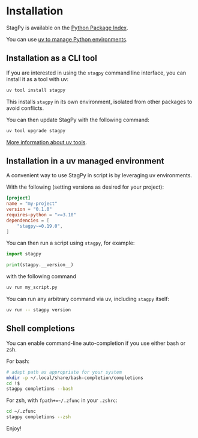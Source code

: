 Installation
============

StagPy is available on the [Python Package
Index](https://pypi.org/project/stagpy/).

You can use [uv to manage Python environments](https://docs.astral.sh/uv/).

Installation as a CLI tool
--------------------------

If you are interested in using the `stagpy` command line interface,
you can install it as a tool with uv:

```sh title="shell"
uv tool install stagpy
```

This installs `stagpy` in its own environment, isolated from other packages to
avoid conflicts.

You can then update StagPy with the following command:

```sh title="shell"
uv tool upgrade stagpy
```

[More information about uv tools](https://docs.astral.sh/uv/concepts/tools/).

Installation in a uv managed environment
----------------------------------------

A convenient way to use StagPy in script is by leveraging uv environments.

With the following (setting versions as desired for your project):

```toml title="pyproject.toml"
[project]
name = "my-project"
version = "0.1.0"
requires-python = ">=3.10"
dependencies = [
    "stagpy~=0.19.0",
]
```

You can then run a script using `stagpy`, for example:

```py title="my_script.py"
import stagpy

print(stagpy.__version__)
```

with the following command

```sh title="shell"
uv run my_script.py
```

You can run any arbitrary command via uv, including `stagpy`
itself:

```sh title="shell"
uv run -- stagpy version
```


Shell completions
-----------------

You can enable command-line auto-completion if you use either bash or zsh.

For bash:

```sh title="shell"
# adapt path as appropriate for your system
mkdir -p ~/.local/share/bash-completion/completions
cd !$
stagpy completions --bash
```

For zsh, with `fpath+=~/.zfunc` in your `.zshrc`:

```sh title="shell"
cd ~/.zfunc
stagpy completions --zsh
```

Enjoy!
